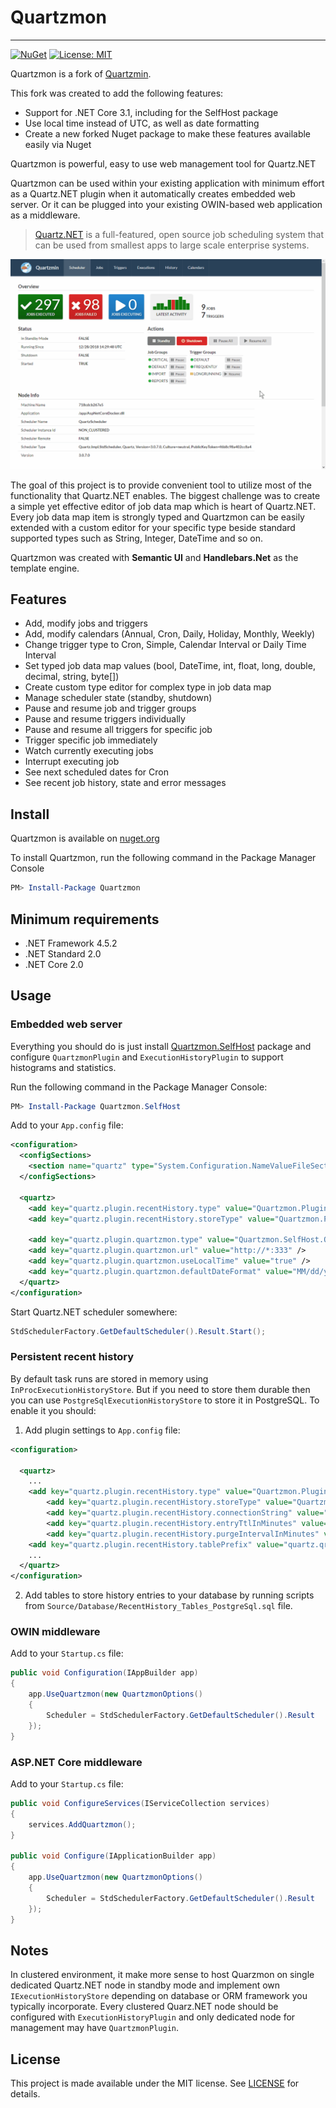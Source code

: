 <p align="center">
    <h1>Quartzmon</h1>
</p>

---

[![NuGet](https://img.shields.io/nuget/v/Quartzmon.svg)](https://www.nuget.org/packages/Quartzmon/)
[![License: MIT](https://img.shields.io/badge/License-MIT-green.svg)](LICENSE)

Quartzmon is a fork of [Quartzmin](https://github.com/jlucansky/Quartzmin).

This fork was created to add the following features:
- Support for .NET Core 3.1, including for the SelfHost package
- Use local time instead of UTC, as well as date formatting
- Create a new forked Nuget package to make these features available easily via Nuget

Quartzmon is powerful, easy to use web management tool for Quartz.NET

Quartzmon can be used within your existing application with minimum effort as a Quartz.NET plugin when it automatically creates embedded web server. Or it can be plugged into your existing OWIN-based web application as a middleware.

> [Quartz.NET](https://www.quartz-scheduler.net) is a full-featured, open source job scheduling system that can be used from smallest apps to large scale enterprise systems.

![Demo](https://raw.githubusercontent.com/jlucansky/public-assets/master/Quartzmin/demo.gif)

The goal of this project is to provide convenient tool to utilize most of the functionality that Quartz.NET enables. The biggest challenge was to create a simple yet effective editor of job data map which is heart of Quartz.NET. Every job data map item is strongly typed and Quartzmon can be easily extended with a custom editor for your specific type beside standard supported types such as String, Integer, DateTime and so on. 

Quartzmon was created with **Semantic UI** and **Handlebars.Net** as the template engine.

## Features
- Add, modify jobs and triggers
- Add, modify calendars (Annual, Cron, Daily, Holiday, Monthly, Weekly)
- Change trigger type to Cron, Simple, Calendar Interval or Daily Time Interval
- Set typed job data map values (bool, DateTime, int, float, long, double, decimal, string, byte[])
- Create custom type editor for complex type in job data map
- Manage scheduler state (standby, shutdown)
- Pause and resume job and trigger groups
- Pause and resume triggers individually
- Pause and resume all triggers for specific job
- Trigger specific job immediately
- Watch currently executing jobs
- Interrupt executing job
- See next scheduled dates for Cron
- See recent job history, state and error messages

## Install
Quartzmon is available on [nuget.org](https://www.nuget.org/packages/Quartzmon/)

To install Quartzmon, run the following command in the Package Manager Console
```powershell
PM> Install-Package Quartzmon
```
## Minimum requirements
- .NET Framework 4.5.2 
- .NET Standard 2.0
- .NET Core 2.0

## Usage
### Embedded web server
Everything you should do is just install [Quartzmon.SelfHost](https://www.nuget.org/packages/Quartzmon.SelfHost/) package and configure `QuartzmonPlugin` and `ExecutionHistoryPlugin` to support histograms and statistics.

Run the following command in the Package Manager Console:
```powershell
PM> Install-Package Quartzmon.SelfHost
```
Add to your `App.config` file:
```xml
<configuration>
  <configSections>
    <section name="quartz" type="System.Configuration.NameValueFileSectionHandler" />
  </configSections>

  <quartz>
    <add key="quartz.plugin.recentHistory.type" value="Quartzmon.Plugins.RecentHistory.ExecutionHistoryPlugin, Quartzmon.Plugins.RecentHistory" />
    <add key="quartz.plugin.recentHistory.storeType" value="Quartzmon.Plugins.RecentHistory.Impl.InProcExecutionHistoryStore, Quartzmon.Plugins.RecentHistory" />

    <add key="quartz.plugin.quartzmon.type" value="Quartzmon.SelfHost.QuartzmonPlugin, Quartzmon.SelfHost" />
    <add key="quartz.plugin.quartzmon.url" value="http://*:333" />
    <add key="quartz.plugin.quartzmon.useLocalTime" value="true" />
    <add key="quartz.plugin.quartzmon.defaultDateFormat" value="MM/dd/yyyy" />
  </quartz>
</configuration>
```
Start Quartz.NET scheduler somewhere:
```csharp
StdSchedulerFactory.GetDefaultScheduler().Result.Start();
```

### Persistent recent history
By default task runs are stored in memory using `InProcExecutionHistoryStore`. But if you need to store them durable then you can use `PostgreSqlExecutionHistoryStore` to store it in PostgreSQL.
To enable it you should:
1. Add plugin settings to `App.config` file:
```xml
<configuration>

  <quartz>
    ...
	<add key="quartz.plugin.recentHistory.type" value="Quartzmon.Plugins.RecentHistory.PostgreSql.PostgreSqlExecutionHistoryPlugin, Quartzmon.Plugins.RecentHistory.PostgreSql" />
    	<add key="quartz.plugin.recentHistory.storeType" value="Quartzmon.Plugins.RecentHistory.PostgreSql.Store.PostgreSqlExecutionHistoryStore, Quartzmon.Plugins.RecentHistory.PostgreSql" />
    	<add key="quartz.plugin.recentHistory.connectionString" value="<connection_string_to_your_DB>" />
    	<add key="quartz.plugin.recentHistory.entryTtlInMinutes" value="60" /> 			<!--TTL of history entries -->
    	<add key="quartz.plugin.recentHistory.purgeIntervalInMinutes" value="1" />		<!--Period for purging outdated history entries -->
	<add key="quartz.plugin.recentHistory.tablePrefix" value="quartz.qrtz_" />
    ...
  </quartz>
</configuration>
```
2. Add tables to store history entries to your database by running scripts from `Source/Database/RecentHistory_Tables_PostgreSql.sql` file.


### OWIN middleware
Add to your `Startup.cs` file:
```csharp
public void Configuration(IAppBuilder app)
{
    app.UseQuartzmon(new QuartzmonOptions()
    {
        Scheduler = StdSchedulerFactory.GetDefaultScheduler().Result
    });
}
```

### ASP.NET Core middleware
Add to your `Startup.cs` file:
```csharp
public void ConfigureServices(IServiceCollection services)
{
    services.AddQuartzmon();
}

public void Configure(IApplicationBuilder app)
{
    app.UseQuartzmon(new QuartzmonOptions()
    {
        Scheduler = StdSchedulerFactory.GetDefaultScheduler().Result
    });
}
```

## Notes
In clustered environment, it make more sense to host Quarzmon on single dedicated Quartz.NET node in standby mode and implement own `IExecutionHistoryStore` depending on database or ORM framework you typically incorporate. Every clustered Quarz.NET node should be configured with `ExecutionHistoryPlugin` and only dedicated node for management may have `QuartzmonPlugin`.


## License
This project is made available under the MIT license. See [LICENSE](LICENSE) for details.

